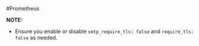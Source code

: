 #Prometheus

**NOTE:**

- Ensure you enable or disable `smtp_require_tls: false` and `require_tls: false` as needed.


